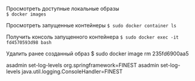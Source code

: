 
Просмотреть доступные локальные образы  
`$ docker images` 

Просмотреть запущенные контейнеры
`$ sudo docker container ls`

Получить консоль запущенного контейнера
`$ sudo docker exec -it fd4570593d98 bash`

Удалить ранее созданный образ
$ sudo docker image rm 235fd6900aa5

asadmin  set-log-levels org.springframework=FINEST
asadmin  set-log-levels java.util.logging.ConsoleHandler=FINEST
